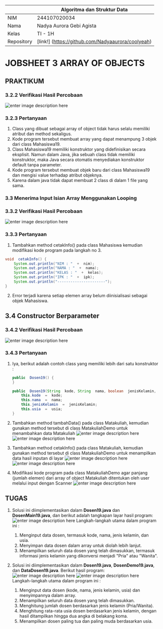 |  | Algoritma dan Struktur Data |
|--|--|
|NIM  | 244107020034  |
|Nama | Nadya Aurora Gebi Agista |
|Kelas | TI - 1H |
|Repository| [link!] (https://github.com/Nadyaaurora/coolyeah)

# JOBSHEET 3 ARRAY OF OBJECTS

## PRAKTIKUM
### 3.2.2 Verifikasi Hasil Percobaan
![enter image description here](https://i.ibb.co.com/q3Gshwhm/Screenshot-2025-02-27-101713.png)

### 3.2.3 Pertanyaan
1. Class yang dibuat sebagai array of object tidak harus selalu memiliki atribut dan method sekaligus.
2. Kode program tersebut membuat array yang dapat menampung 3 objek dari class Mahasiswa19. 
3. Class Mahasiswa19 memiliki konstruktor yang didefinisikan secara eksplisit. Namun dalam Java, jika sebuah class tidak memiliki konstruktor, maka Java secara otomatis menyediakan konstruktor default tanpa parameter. 
4. Kode program tersebut membuat objek baru dari class Mahasiswa19 dan mengisi value terhadap atribut objeknya.
5. Karena dalam java tidak dapat membuat 2 class di dalam 1 file yang sama.

### 3.3 Menerima Input Isian Array Menggunakan Looping
### 3.3.2 Verifikasi Hasil Percobaan
![enter image description here](https://i.ibb.co.com/vxCnLwnP/Screenshot-2025-02-27-104819.png)
### 3.3.3 Pertanyaan
1.  Tambahkan method cetakInfo() pada class Mahasiswa kemudian modifikasi kode program pada langkah no 3.
``` java
void  cetakInfo() {
	System.out.println("NIM : "  +  nim);
	System.out.println("NAMA : "  +  nama);
	System.out.println("KELAS : "  +  kelas);
	System.out.println("IPK : "  +  ipk);
	System.out.println("----------------------");
}
```
2. Error terjadi karena setiap elemen array belum diinisialisasi sebagai objek Mahasiswa.

## 3.4 Constructor Berparameter
### 3.4.2 Verifikasi Hasil Percobaan
![enter image description here](https://i.postimg.cc/hvpcwV9v/Screenshot-2025-03-06-204354.png)

### 3.4.3 Pertanyaan
1. Iya, berikut adalah contoh class yang memiliki lebih dari satu konstruktor :
	```java
	public  Dosen19() { 
	}

	public  Dosen19(String  kode, String  nama, boolean  jenisKelamin, int  usia) {
		this.kode  =  kode;
		this.nama  =  nama;
		this.jenisKelamin  =  jenisKelamin;
		this.usia  =  usia;
	}
	```
2. Tambahkan method tambahData() pada class Matakuliah, kemudian gunakan method tersebut di class MatakuliahDemo untuk menambahkan data Matakuliah
![enter image description here](https://i.postimg.cc/2ShGdYhc/Screenshot-2025-03-06-222653.png)
![enter image description here](https://i.postimg.cc/L6M3H7rj/Screenshot-2025-03-06-223026.png)


3. Tambahkan method cetakInfo() pada class Matakuliah, kemudian gunakan method tersebut di class MatakuliahDemo untuk menampilkan data hasil inputan di layar
![enter image description here](https://i.postimg.cc/CLQMCTSq/Screenshot-2025-03-06-223505.png)
![enter image description here](https://i.postimg.cc/pdN27f9V/Screenshot-2025-03-06-223516.png)

4. Modifikasi kode program pada class MatakuliahDemo agar panjang (jumlah elemen) dari array of object Matakuliah ditentukan oleh user melalui input dengan Scanner
![enter image description here](https://i.postimg.cc/3Js5JK3n/Screenshot-2025-03-06-224024.png)
## TUGAS
1.  Solusi ini diimplementasikan dalam **Dosen19.java** dan **DosenMain19.java**, dan berikut adalah tangkapan layar hasil program:
![enter image description here](https://i.postimg.cc/6QWLxv4R/Screenshot-2025-03-06-213744.png)
Langkah-langkah utama dalam program ini :
	1.    Menginput data dosen, termasuk kode, nama, jenis kelamin, dan usia.
	2. Menyimpan data dosen dalam array untuk diolah lebih lanjut.
	3. Menampilkan seluruh data dosen yang telah dimasukkan, termasuk informasi jenis kelamin yang dikonversi menjadi "Pria" atau "Wanita".

2. Solusi ini diimplementasikan dalam **Dosen19.java**, **DosenDemo19.java**, dan **DataDosen19.java**. Berikut hasil program:
![enter image description here](https://i.postimg.cc/T1sLFyMV/Screenshot-2025-03-06-220704.png)
![enter image description here](https://i.postimg.cc/4ypyLWPg/Screenshot-2025-03-06-220713.png)
Langkah-langkah utama dalam program ini :
	1.  Menginput data dosen (kode, nama, jenis kelamin, usia) dan menyimpannya dalam array.
	2.  Menampilkan seluruh data dosen yang telah dimasukkan.
	3.  Menghitung jumlah dosen berdasarkan jenis kelamin (Pria/Wanita).
	4.  Menghitung rata-rata usia dosen berdasarkan jenis kelamin, dengan hasil ditampilkan hingga dua angka di belakang koma.
	5.  Menampilkan dosen paling tua dan paling muda berdasarkan usia.
